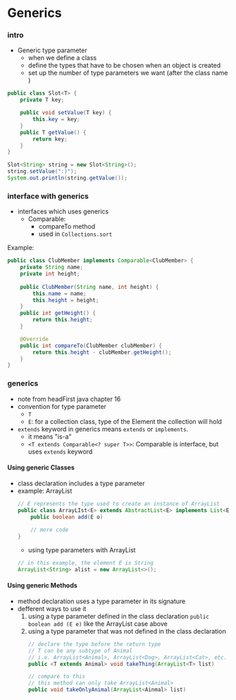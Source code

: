 # Generics


### intro

* Generic type parameter
    * when we define a class
    * define the types that have to be chosen when an object is created
    * set up the number of type parameters we want (after the class name <T>)

```java
public class Slot<T> {
    private T key;

    public void setValue(T key) {
        this.key = key;
    }
    public T getValue() {
        return key;
    }
}

Slot<String> string = new Slot<String>();
string.setValue(":)");
System.out.println(string.getValue());
```

### interface with generics
* interfaces which uses generics
    * Comparable:
        * compareTo method
        * used in `Collections.sort`

Example:
```java
public class ClubMember implements Comparable<ClubMember> {
    private String name;
    private int height;
    
    public ClubMember(String name, int height) {
        this.name = name;
        this.height = height;
    }
    public int getHeight() {
        return this.height;
    }

    @Override
    public int compareTo(ClubMember clubMember) {
        return this.height - clubMember.getHeight();
    }
}
```


### generics

* note from headFirst java chapter 16
* convention for type parameter
    * `T`
    * `E`: for a collection class, type of the Element the collection will hold
* `extends` keyword in generics means `extends` or `implements`.
    * it means "is-a"
    * `<T extends Comparable<? super T>>`: Comparable is interface, but uses `extends` keyword


#### Using generic Classes

* class declaration includes a type parameter
* example: ArrayList
    ```java
    // E represents the type used to create an instance of ArrayList
    public class ArrayLIst<E> extends AbstractList<E> implements List<E> ... {
        public boolean add(E o) 
        
        // more code
    }
    ```
    * using type parameters with ArrayList
    ```java
    // in this example, the element E is String
    ArrayList<String> alist = new ArrayList<>();
    ```


#### Using generic Methods

* method declaration uses a type parameter in its signature
* defferent ways to use it
    1. using a type parameter defined in the class declaration
        `public boolean add (E e)` like the ArrayList case above
    2. using a type parameter that was not defined in the class declaration
        ```java
        // declare the type before the return type
        // T can be any subtype of Animal
        // i.e. ArrayList<Animal>, ArrayList<Dog>, ArrayList<Cat>, etc.
        public <T extends Animal> void takeThing(ArrayList<T> list)

        // compare to this
        // this method can only take ArrayList<Animal>
        public void takeOnlyAnimal(ArrayList<Ainmal> list)

        ```

